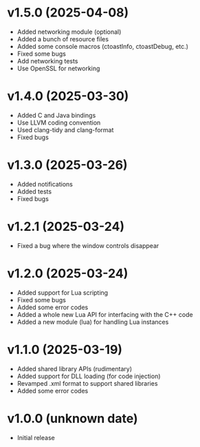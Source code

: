 # v1.5.0 (2025-04-08)
- Added networking module (optional)
- Added a bunch of resource files
- Added some console macros (ctoastInfo, ctoastDebug, etc.)
- Fixed some bugs
- Add networking tests
- Use OpenSSL for networking

# v1.4.0 (2025-03-30)
- Added C and Java bindings
- Use LLVM coding convention
- Used clang-tidy and clang-format
- Fixed bugs

# v1.3.0 (2025-03-26)
- Added notifications 
- Added tests
- Fixed bugs

# v1.2.1 (2025-03-24)
- Fixed a bug where the window controls disappear

# v1.2.0 (2025-03-24)
- Added support for Lua scripting
- Fixed some bugs
- Added some error codes
- Added a whole new Lua API for interfacing with the C++ code
- Added a new module (lua) for handling Lua instances

# v1.1.0 (2025-03-19)
- Added shared library APIs (rudimentary)
- Added support for DLL loading (for code injection)
- Revamped .xml format to support shared libraries
- Added some error codes

# v1.0.0 (unknown date)
- Initial release
